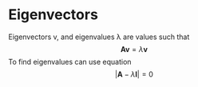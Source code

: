 <!---
"linear maths" matrix matrices eigenvector eigenvalue
--->
# Eigenvectors

Eigenvectors v, and eigenvalues λ are values such that
$$
\textbf{Av} = \lambda \textbf{v}
$$
To find eigenvalues can use equation
$$
\vert \textbf{A} - \lambda \textbf{I} \vert = 0
$$
